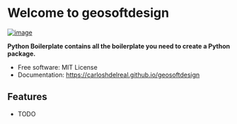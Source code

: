 # Welcome to geosoftdesign


[![image](https://img.shields.io/pypi/v/geosoftdesign.svg)](https://pypi.python.org/pypi/geosoftdesign)


**Python Boilerplate contains all the boilerplate you need to create a Python package.**


-   Free software: MIT License
-   Documentation: <https://carloshdelreal.github.io/geosoftdesign>
    

## Features

-   TODO
